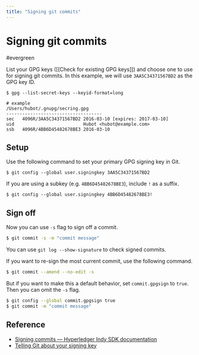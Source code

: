 ```yaml
---
title: "Signing git commits"
---
```


# Signing git commits
#evergreen

List your GPG keys ([[Check for existing GPG keys]]) and choose one to use for signing git commits. In this example, we will use `3AA5C34371567BD2` as the GPG key ID.

```shell
$ gpg --list-secret-keys --keyid-format=long

# example
/Users/hubot/.gnupg/secring.gpg
------------------------------------
sec   4096R/3AA5C34371567BD2 2016-03-10 [expires: 2017-03-10]
uid                          Hubot <hubot@example.com>
ssb   4096R/4BB6D45482678BE3 2016-03-10
```

## Setup

Use the following command to set your primary GPG signing key in Git.
```shell
$ git config --global user.signingkey 3AA5C34371567BD2
```

If you are using a subkey (e.g. `4BB6D45482678BE3`), include `!` as a suffix.
```shell
$ git config --global user.signingkey 4BB6D45482678BE3!
```

## Sign off

Now you can use `-s` flag to sign off a commit.
```sh
$ git commit -s -m "commit message"
```

You can use `git log --show-signature` to check signed commits.

If you want to re-sign the most current commit, use the following command.
```sh
$ git commit --amend --no-edit -s
```

But if you want to make this a default behavior, set `commit.gpgsign` to `true`. Then you can omit the `-s` flag.

```sh
$ git config --global commit.gpgsign true
$ git commit -m "commit message"
```

## Reference
- [Signing commits — Hyperledger Indy SDK documentation](https://hyperledger-indy.readthedocs.io/projects/sdk/en/latest/docs/contributors/signing-commits.html#:~:text=If%20you%20need%20to%20re%2Dsign%20a%20bunch%20of%20previous,s'%20%2Di%20HASH%60)
- [Telling Git about your signing key](https://docs.github.com/en/authentication/managing-commit-signature-verification/telling-git-about-your-signing-key)